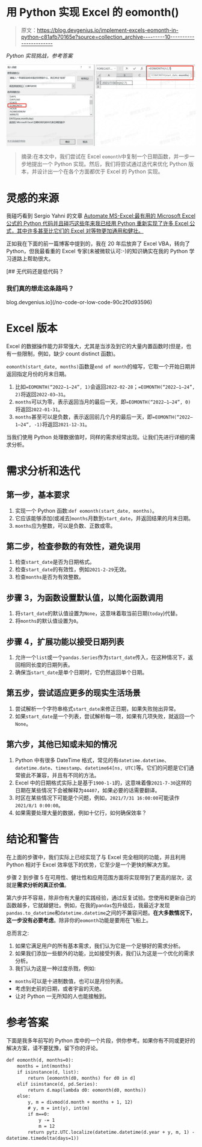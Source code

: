 # 用 Python 实现 Excel 的 eomonth()

> 原文：<https://blog.devgenius.io/implement-excels-eomonth-in-python-c81afb70165e?source=collection_archive---------10----------------------->

*Python 实现挑战，参考答案*

![](img/17ad785dd4ae30f5dc8c5f5808aff496.png)

> 摘录:在本文中，我们尝试在 Excel `eomonth`中复制一个日期函数，并一步一步地提出一个 Python 实现。然后，我们将尝试通过迭代来优化 Python 版本，并设计出一个在各个方面都优于 Excel 的 Python 实现。

# 灵感的来源

我碰巧看到 Sergio Yahni 的文章 [Automate MS-Excel:最有用的 Microsoft Excel 公式的 Python 代码](https://medium.com/@sergioyahni/automate-ms-excel-python-code-for-the-most-useful-microsoft-excel-formulas-28bb8f1d4460)[并且碰巧这些年来我已经用 Python 重新实现了许多 Excel 公式，其中许多甚至比它们的 Excel 对等物更加通用和健壮。](https://medium.com/u/29c721494018?source=post_page-----c81afb70165e--------------------------------)

正如我在下面的前一篇博客中提到的，我在 20 年后放弃了 Excel VBA，转向了 Python，但我最看重的 Excel 专家(未被微软认可:-)的知识确实在我的 Python 学习道路上帮助很大。

[](/no-code-or-low-code-90c2f0d93596) [## 无代码还是低代码？

### 我们真的想走这条路吗？

blog.devgenius.io](/no-code-or-low-code-90c2f0d93596) 

# Excel 版本

Excel 的数据操作能力非常强大，尤其是当涉及到它的大量内置函数时(但是，也有一些限制，例如，缺少 count distinct 函数)。

`eomonth(start_date, months)`函数是`end of month`的缩写，它取一个开始日期并返回指定月份的月末日期。

1.  比如`=EOMONTH(“2022–1–24”, 1)`会返回`2022-02-28`；`=EOMONTH(“2022–1–24”, 2)`将返回`2022-03–31`。
2.  `months`可以为零，表示返回当月的最后一天，即`=EOMONTH(“2022–1–24”, 0)`将返回`2022-01-31`。
3.  `months`甚至可以是负数，表示返回前几个月的最后一天，即`=EOMONTH(“2022–1–24”, -1)`将返回`2021-12-31`。

当我们使用 Python 处理数据值时，同样的需求经常出现。让我们先进行详细的需求分析。

# 需求分析和迭代

## 第一步，基本要求

1.  实现一个 Python 函数:`def eomonth(start_date, months)`。
2.  它应该能够添加(或减去)`months`月数到`start_date`，并返回结果的月末日期。
3.  `months`应为整数，可以是负数、正数或零。

## 第二步，检查参数的有效性，避免误用

1.  检查`start_date`是否为日期格式。
2.  检查`start_date`的有效性，例如`2021-2-29`无效。
3.  检查`months`是否为有效整数。

## 步骤 3，为函数设置默认值，以简化函数调用

1.  将`start_date`的默认值设置为`None`，这意味着取当前日期(`today`)代替。
2.  将`months`的默认值设置为`0`。

## 步骤 4，扩展功能以接受日期列表

1.  允许一个`list`或一个`pandas.Series`作为`start_date`传入，在这种情况下，返回相同长度的日期列表。
2.  确保当`start_date`是单个日期时，它仍然返回单个日期。

## 第五步，尝试适应更多的现实生活场景

1.  尝试解析一个字符串格式`start_date`来修正日期，如果失败抛出异常。
2.  如果`start_date`是一个列表，尝试解析每一项，如果有几项失败，就返回一个`None`。

## 第六步，其他已知或未知的情况

1.  Python 中有很多 DateTime 格式，常见的有`datetime.datetime`、`datetime.date`、`timestamp`、`datetime64[ns, UTC]`等。它们的问题是它们通常彼此不兼容，并且有不同的方法。
2.  Excel 中的日期格式实际上是基于`1900-1-1`的，这意味着像`2021-7-30`这样的日期在某些情况下会被解释为`44407`，如果必要的话需要翻译。
3.  时区在某些情况下可能是个问题，例如，`2021/7/31 16:00:00`可能读作`2021/8/1 0:00:00`。
4.  如果需要处理大量的数据，例如十亿行，如何确保效率？

# 结论和警告

在上面的步骤中，我们实际上已经实现了与 Excel 完全相同的功能，并且利用 Python 相对于 Excel 效率低下的优势，它至少是一个更快的解决方案。

步骤 2 到步骤 5 在可用性、健壮性和应用范围方面将实现带到了更高的层次，这就是**需求分析的真正价值**。

第六步并不容易，除非你有大量的实践经验，通过反复试验。您使用和更新自己的函数越多，它就越健壮。例如，在我的`pandas`包升级后，我最近才发现`pandas.to_datetime`和`datetime.datetime`之间的不兼容问题。**在大多数情况下，这一步没有必要考虑**。除非你的`eomonth`功能是要用在飞船上。

总而言之:

1.  如果它满足用户的所有基本需求，我们认为它是一个足够好的需求分析。
2.  如果我们添加一些额外的功能，比如接受列表，我们认为这是一个优化的需求分析。
3.  我们认为这是一种过度杀戮，例如:

*   `months`可以是十进制数值，也可以是月份列表。
*   考虑到史前的日期，或者宇宙的灭绝。
*   让对 Python 一无所知的人也能接触到。

# 参考答案

下面是我多年前写的 Python 库中的一个片段，供你参考。如果你有不同或更好的解决方案，请不要犹豫，留下你的评论。

```
def eomonth(d, months=0):
    months = int(months)
    if isinstance(d, list):
        return [eomonth(d0, months) for d0 in d]
    elif isinstance(d, pd.Series):
        return d.map(lambda d0: eomonth(d0, months))
    else:
        y, m = divmod(d.month + months + 1, 12)
        # y, m = int(y), int(m)
        if m==0:
            y -= 1
            m = 12
        return pytz.UTC.localize(datetime.datetime(d.year + y, m, 1) - datetime.timedelta(days=1))
```